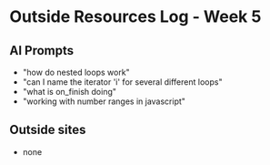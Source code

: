 # Outside Resources Log - Week 5


## AI Prompts
+ "how do nested loops work"
+ "can I name the iterator 'i' for several different loops"
+ "what is on_finish doing"
+ "working with number ranges in javascript"

## Outside sites
+ none